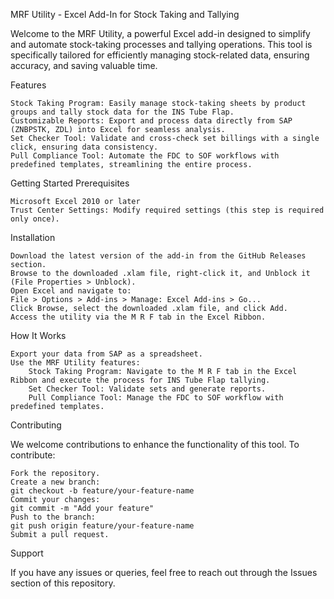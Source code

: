 MRF Utility - Excel Add-In for Stock Taking and Tallying

Welcome to the MRF Utility, a powerful Excel add-in designed to simplify and automate stock-taking processes and tallying operations. This tool is specifically tailored for efficiently managing stock-related data, ensuring accuracy, and saving valuable time.

Features

    Stock Taking Program: Easily manage stock-taking sheets by product groups and tally stock data for the INS Tube Flap.
    Customizable Reports: Export and process data directly from SAP (ZNBPSTK, ZDL) into Excel for seamless analysis.
    Set Checker Tool: Validate and cross-check set billings with a single click, ensuring data consistency.
    Pull Compliance Tool: Automate the FDC to SOF workflows with predefined templates, streamlining the entire process.

Getting Started
Prerequisites

    Microsoft Excel 2010 or later
    Trust Center Settings: Modify required settings (this step is required only once).

Installation

    Download the latest version of the add-in from the GitHub Releases section.
    Browse to the downloaded .xlam file, right-click it, and Unblock it (File Properties > Unblock).
    Open Excel and navigate to:
    File > Options > Add-ins > Manage: Excel Add-ins > Go...
    Click Browse, select the downloaded .xlam file, and click Add.
    Access the utility via the M R F tab in the Excel Ribbon.

How It Works

    Export your data from SAP as a spreadsheet.
    Use the MRF Utility features:
        Stock Taking Program: Navigate to the M R F tab in the Excel Ribbon and execute the process for INS Tube Flap tallying.
        Set Checker Tool: Validate sets and generate reports.
        Pull Compliance Tool: Manage the FDC to SOF workflow with predefined templates.

Contributing

We welcome contributions to enhance the functionality of this tool. To contribute:

    Fork the repository.
    Create a new branch:
    git checkout -b feature/your-feature-name
    Commit your changes:
    git commit -m "Add your feature"
    Push to the branch:
    git push origin feature/your-feature-name
    Submit a pull request.

Support

If you have any issues or queries, feel free to reach out through the Issues section of this repository.
